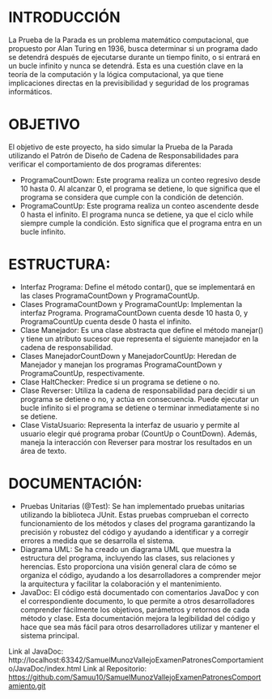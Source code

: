 # INTRODUCCIÓN
La Prueba de la Parada es un problema matemático computacional, que propuesto por Alan Turing en 1936, busca determinar si un programa dado se detendrá después de ejecutarse durante un tiempo finito, o si entrará en un bucle infinito y nunca se detendrá. Esta es una cuestión clave en la teoría de la computación y la lógica computacional, ya que tiene implicaciones directas en la previsibilidad y seguridad de los programas informáticos.

# OBJETIVO
El objetivo de este proyecto, ha sido simular la Prueba de la Parada utilizando el Patrón de Diseño de Cadena de Responsabilidades para verificar el comportamiento de dos programas diferentes:
  -  ProgramaCountDown: Este programa realiza un conteo regresivo desde 10 hasta 0. Al alcanzar 0, el programa se detiene, lo que significa que el programa se considera que cumple con la condición de detención.
  -  ProgramaCountUp: Este programa realiza un conteo ascendente desde 0 hasta el infinito. El programa nunca se detiene, ya que el ciclo while siempre cumple la condición. Esto significa que el programa entra en un bucle infinito.

# ESTRUCTURA:
 - Interfaz Programa: Define el método contar(), que se implementará en las clases ProgramaCountDown y ProgramaCountUp.
 - Clases ProgramaCountDown y ProgramaCountUp: Implementan la interfaz Programa. ProgramaCountDown cuenta desde 10 hasta 0, y ProgramaCountUp cuenta desde 0 hasta el infinito.
 - Clase Manejador: Es una clase abstracta que define el método manejar() y tiene un atributo sucesor que representa el siguiente manejador en la cadena de responsabilidad.
 - Clases ManejadorCountDown y ManejadorCountUp: Heredan de Manejador y manejan los programas ProgramaCountDown y ProgramaCountUp, respectivamente.
 - Clase HaltChecker: Predice si un programa se detiene o no.
 - Clase Reverser: Utiliza la cadena de responsabilidad para decidir si un programa se detiene o no, y actúa en consecuencia. Puede ejecutar un bucle infinito si el programa se detiene o terminar inmediatamente si no se detiene.
 - Clase VistaUsuario: Representa la interfaz de usuario y permite al usuario elegir qué programa probar (CountUp o CountDown). Además, maneja la interacción con Reverser para mostrar los resultados en un área de texto.

# DOCUMENTACIÓN:
 - Pruebas Unitarias (@Test): Se han implementado pruebas unitarias utilizando la biblioteca JUnit. Estas pruebas comprueban el correcto funcionamiento de los métodos y clases del programa garantizando la precisión y robustez del código y ayudando a identificar y a corregir errores a medida que se desarrolla el sistema.
 - Diagrama UML: Se ha creado un diagrama UML que muestra la estructura del programa, incluyendo las clases, sus relaciones y herencias. Esto proporciona una visión general clara de cómo se organiza el código, ayudando a los desarrolladores a comprender mejor la arquitectura y facilitar la colaboración y el mantenimiento.
 - JavaDoc: El código está documentado con comentarios JavaDoc y con el correspondiente documento, lo que permite a otros desarrolladores comprender fácilmente los objetivos, parámetros y retornos de cada método y clase. Esta documentación mejora la legibilidad del código y hace que sea más fácil para otros desarrolladores utilizar y mantener el sistema principal.
   
Link al JavaDoc: http://localhost:63342/SamuelMunozVallejoExamenPatronesComportamiento/JavaDoc/index.html
Link al Repositorio: https://github.com/Samuu10/SamuelMunozVallejoExamenPatronesComportamiento.git
